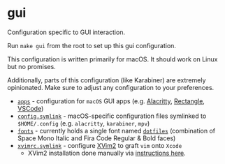# gui

Configuration specific to GUI interaction.

Run `make gui` from the root to set up this gui configuration.

This configuration is written primarily for macOS. It should work on Linux but no promises.

Additionally, parts of this configuration (like Karabiner) are extremely opinionated. Make sure to adjust any configuration to your preferences.

- [`apps`](./apps) - configuration for `macOS` GUI apps (e.g. [Alacritty](https://github.com/alacritty/alacritty), [Rectangle](https://github.com/rxhanson/Rectangle), [VSCode](https://github.com/microsoft/vscode))
- [`config.symlink`](./config.symlink) - macOS-specific configuration files symlinked to `$HOME/.config` (e.g. `alacritty`, `karabiner`, `mpv`)
- [`fonts`](./fonts) - currently holds a single font named [`dotfiles`](./fonts/dotfiles) (combination of Space Mono Italic and Fira Code Regular & Bold faces)
- [`xvimrc.symlink`](./xvimrc.symlink) - configure [XVim2](https://github.com/XVimProject/XVim2) to graft `vim` onto `Xcode`
  - XVim2 installation done manually via [instructions here](https://github.com/XVimProject/XVim2#install).

